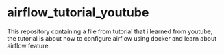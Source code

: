# airflow_tutorial_youtube
This repository containing a file from tutorial that i learned from youtube, the tutorial is about how to configure airflow using docker and learn about airflow feature.
